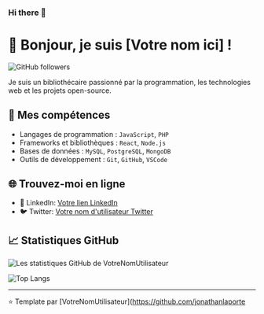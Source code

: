 ### Hi there 👋

<!--
**jonathanlaporte/jonathanlaporte** is a ✨ _special_ ✨ repository because its `README.md` (this file) appears on your GitHub profile.

Here are some ideas to get you started:

- 🔭 I’m currently working on ...
- 🌱 I’m currently learning ...
- 👯 I’m looking to collaborate on ...
- 🤔 I’m looking for help with ...
- 💬 Ask me about ...
- 📫 How to reach me: ...
- 😄 Pronouns: ...
- ⚡ Fun fact: ...
-->
# 👋 Bonjour, je suis [Votre nom ici] !

![GitHub followers](https://img.shields.io/github/followers/[jonathanlaporte]?style=social)

Je suis un bibliothécaire passionné par la programmation, les technologies web et les projets open-source. 

## 🚀 Mes compétences

- Langages de programmation : `JavaScript`, `PHP`
- Frameworks et bibliothèques : `React`, `Node.js`
- Bases de données : `MySQL`, `PostgreSQL`, `MongoDB`
- Outils de développement : `Git`, `GitHub`, `VSCode`

## 🌐 Trouvez-moi en ligne

- 💼 LinkedIn: [Votre lien LinkedIn](https://www.linkedin.com/in/jonathan-laporte/)
- 🐦 Twitter: [Votre nom d'utilisateur Twitter](https://twitter.com/jonathanlaporte)

## 📈 Statistiques GitHub

![Les statistiques GitHub de VotreNomUtilisateur](https://github-readme-stats.vercel.app/api?username=jonathanlaporte&show_icons=true&theme=tokyonight)

![Top Langs](https://github-readme-stats.vercel.app/api/top-langs/?username=jonathanlaporte&layout=compact&theme=tokyonight)

---

⭐️ Template par [VotreNomUtilisateur](https://github.com/jonathanlaporte

